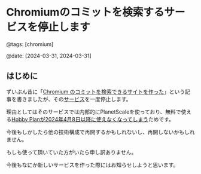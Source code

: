 # Chromiumのコミットを検索するサービスを停止します

@tags: [chromium]

@date: [2024-03-31, 2024-03-31]

## はじめに

ずいぶん昔に「[Chromium のコミットを検索できるサイトを作った](https://blog.bokken.io/articles/2022-08-31/chromium-commits.html)」という記事を書きましたが、その[サービス](https://chromium-news.vercel.app/)を一度停止します。

理由としてはそのサービスでは内部的にPlanetScaleを使っており、無料で使える[Hobby Planが2024年4月8日以降に使えなくなってしまう](https://planetscale.com/docs/concepts/hobby-plan)ためです。

今後もしかしたら他の技術構成で再開するかもしれないし、再開しないかもしれません。

もしも使って頂いていた方がいたら申し訳ありません。

今後もなにか新しいサービスを作った際にはお知らせしようと思います。

